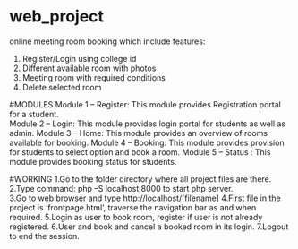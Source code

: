 # web_project
online meeting room booking which include features:
1. Register/Login using college id
2. Different available room with photos
3. Meeting room with required conditions
4. Delete selected room

#MODULES
Module 1 – Register: This module provides Registration portal for a student. 	
Module 2 – Login: This module provides login portal for students as well as admin.
Module 3 – Home: This module provides an overview of rooms available for booking.
Module 4 – Booking: This module provides provision for students to select option and book a room.
Module 5 – Status : This module provides booking status for students.

#WORKING
1.Go to the folder directory where all project files are there. 	
2.Type command: php –S localhost:8000 	to start php server. 	
3.Go to web browser and type http://localhost/[filename]
4.First 	file in the project is ‘frontpage.html’, traverse the navigation 	bar as and when required.
5.Login 	as user to book room, register if user is not already registered.
6.User 	and book and cancel a booked room in its login.
7.Logout to end the session.

